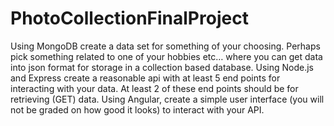 # PhotoCollectionFinalProject

Using MongoDB create a data set for something of your choosing.
Perhaps pick something related to one of your hobbies etc… where you can get data into json format for storage in a collection based database.
Using Node.js and Express create a reasonable api with at least 5 end points for interacting with your data.  At least 2 of these end points should be for retrieving (GET) data.
Using Angular, create a simple user interface (you will not be graded on how good it looks) to interact with your API.
